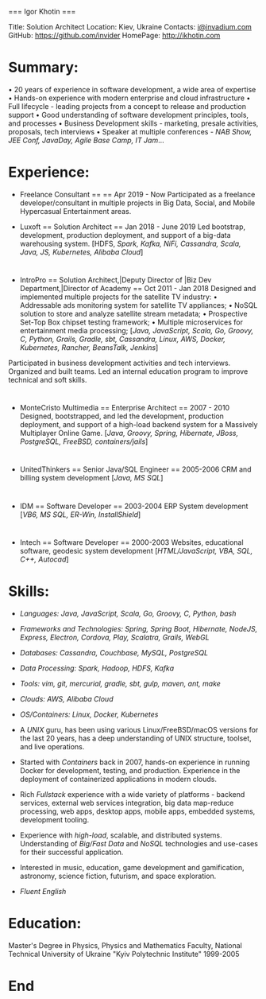 === Igor Khotin === 

Title: Solution Architect
Location: Kiev, Ukraine
Contacts: i@invadium.com
GitHub: https://github.com/invider
HomePage: http://ikhotin.com

# Summary:
• 20 years of experience in software development, a wide area of expertise
• Hands-on experience with modern enterprise and cloud infrastructure
• Full lifecycle - leading projects from a concept to release and production support
• Good understanding of software development principles, tools, and processes
• Business Development skills - marketing, presale activities, proposals, tech interviews
• Speaker at multiple conferences - _NAB Show, JEE Conf, JavaDay, Agile Base Camp, IT Jam_...
# Experience:
* Freelance Consultant == == Apr 2019 - Now
Participated as a freelance developer/consultant in multiple projects
in Big Data, Social, and Mobile Hypercasual Entertainment areas.

* Luxoft == Solution Architect == Jan 2018 - June 2019
Led bootstrap, development, production deployment, and support of a big-data warehousing system.
[HDFS, _Spark, Kafka, NiFi, Cassandra, Scala, Java, JS, Kubernetes, Alibaba Cloud_]
# 
* IntroPro == Solution Architect,|Deputy Director of |Biz Dev Department,|Director of Academy == Oct 2011 - Jan 2018
Designed and implemented multiple projects for the satellite TV industry:
• Addressable ads monitoring system for satellite TV appliances;
• NoSQL solution to store and analyze satellite stream metadata;
• Prospective Set-Top Box chipset testing framework;
• Multiple microservices for entertainment media processing;
[_Java, JavaScript, Scala, Go, Groovy, C, Python, Grails, Gradle, sbt, Cassandra,
Linux, AWS, Docker, Kubernetes, Rancher, BeansTalk, Jenkins_]

Participated in business development activities and tech interviews.
Organized and built teams.
Led an internal education program to improve technical and soft skills.
#
* MonteCristo Multimedia == Enterprise Architect == 2007 - 2010
Designed, bootstrapped, and led the development, production deployment, and support of a high-load backend system for a Massively Multiplayer Online Game.
[_Java, Groovy, Spring, Hibernate, JBoss, PostgreSQL, FreeBSD, containers/jails_]
#
* UnitedThinkers == Senior Java/SQL Engineer == 2005-2006 
CRM and billing system development
[_Java, MS SQL_]
#
* IDM == Software Developer == 2003-2004
ERP System development
[_VB6, MS SQL, ER-Win, InstallShield_]
#
* Intech == Software Developer == 2000-2003
Websites, educational software, geodesic system development
[_HTML/JavaScript, VBA, SQL, C++, Autocad_]
#
# Skills:
* *Languages:* _Java, JavaScript, Scala, Go, Groovy, C, Python, bash_
* *Frameworks and Technologies:* _Spring, Spring Boot, Hibernate, NodeJS, Express, Electron, Cordova, Play, Scalatra, Grails, WebGL_ 
* *Databases:* _Cassandra, Couchbase, MySQL, PostgreSQL_
* *Data Processing:* _Spark, Hadoop, HDFS, Kafka_
* *Tools:* _vim, git, mercurial, gradle, sbt, gulp, maven, ant, make_ 
* *Clouds:* _AWS, Alibaba Cloud_
* *OS/Containers:* _Linux, Docker, Kubernetes_

* A *UNIX* guru, has been using various Linux/FreeBSD/macOS versions for the last 20 years, has a deep understanding of UNIX structure, toolset, and live operations.

* Started with *Containers* back in 2007, hands-on experience in running Docker for development, testing, and production. Experience in the deployment of containerized applications in modern clouds.

* Rich *Fullstack* experience with a wide variety of platforms - backend services, external web services integration, big data map-reduce processing, web apps, desktop apps, mobile apps, embedded systems, development tooling.

* Experience with *high-load*, scalable, and distributed systems. Understanding of *Big/Fast Data* and *NoSQL* technologies and use-cases for their successful application.

* Interested in music, education, game development and gamification, astronomy, science fiction, futurism, and space exploration.

* _Fluent English_


# Education:
Master's Degree in Physics, Physics and Mathematics Faculty,
National Technical University of Ukraine "Kyiv Polytechnic Institute"
1999-2005
# End
